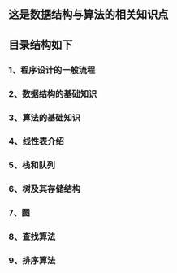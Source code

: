 ## 这是数据结构与算法的相关知识点
## 目录结构如下
### 1、程序设计的一般流程
### 2、数据结构的基础知识
### 3、算法的基础知识
### 4、线性表介绍
### 5、栈和队列
### 6、树及其存储结构
### 7、图
### 8、查找算法
### 9、排序算法